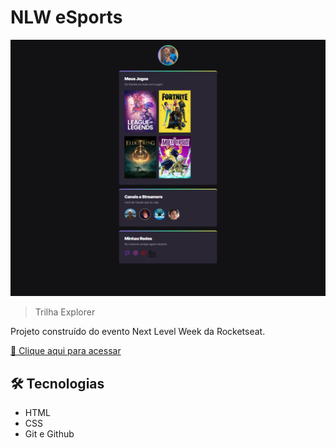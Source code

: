 # NLW eSports

![preview](./.github/preview.png)

> Trilha Explorer

Projeto construído do evento Next Level Week da Rocketseat.

[🔗 Clique aqui para acessar](https://lawtrel.github.io/NLW-eSports/)


## 🛠 Tecnologias

- HTML
- CSS
- Git e Github
